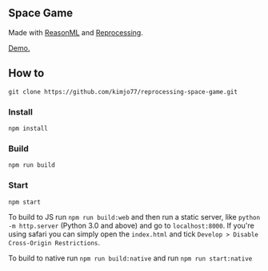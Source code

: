 Space Game
---
Made with [ReasonML](https://reasonml.github.io/en) and [Reprocessing](https://github.com/schmavery/reprocessing).

[Demo.](https://kimjo77.github.io/reprocessing-space-game)

## How to
```
git clone https://github.com/kimjo77/reprocessing-space-game.git
```

### Install
```
npm install
```

### Build
```
npm run build
```

### Start
```
npm start
```

To build to JS run `npm run build:web` and then run a static server, like `python -m http.server` (Python 3.0 and above) and go to `localhost:8000`. If you're using safari you can simply open the `index.html` and tick `Develop > Disable Cross-Origin Restrictions`.

To build to native run `npm run build:native` and run `npm run start:native`
